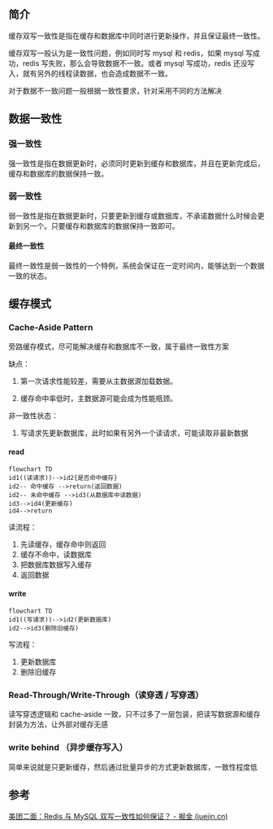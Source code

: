 ## 简介

缓存双写一致性是指在缓存和数据库中同时进行更新操作，并且保证最终一致性。

缓存双写一般认为是一致性问题，例如同时写 mysql 和 redis，如果 mysql 写成功，redis 写失败，那么会导致数据不一致。或者 mysql
写成功，redis 还没写入，就有另外的线程读数据，也会造成数据不一致。

对于数据不一致问题一般根据一致性要求，针对采用不同的方法解决

## 数据一致性

### 强一致性

强一致性是指在数据更新时，必须同时更新到缓存和数据库，并且在更新完成后，缓存和数据库的数据保持一致。

### 弱一致性

弱一致性是指在数据更新时，只要更新到缓存或数据库，不承诺数据什么时候会更新到另一个。只要缓存和数据库的数据保持一致即可。

#### 最终一致性

最终一致性是弱一致性的一个特例，系统会保证在一定时间内，能够达到一个数据一致的状态。

## 缓存模式

### Cache-Aside Pattern

旁路缓存模式，尽可能解决缓存和数据库不一致，属于最终一致性方案

缺点：

1. 第一次请求性能较差，需要从主数据源加载数据。

2. 缓存命中率低时，主数据源可能会成为性能瓶颈。

非一致性状态：

1. 写请求先更新数据库，此时如果有另外一个读请求，可能读取非最新数据

#### read

```mermaid
flowchart TD
id1((读请求))-->id2{是否命中缓存}
id2-- 命中缓存 -->return(返回数据)
id2-- 未命中缓存 -->id3(从数据库中读数据)
id3-->id4(更新缓存)
id4-->return
```

读流程：

1. 先读缓存，缓存命中则返回
2. 缓存不命中，读数据库
3. 把数据库数据写入缓存
4. 返回数据

#### write

```mermaid
flowchart TD
id1((写请求))-->id2(更新数据库)
id2-->id3(删除旧缓存)
```

写流程：

1. 更新数据库
2. 删除旧缓存

### Read-Through/Write-Through（读穿透 / 写穿透）

读写穿透逻辑和 cache-aside 一致，只不过多了一层包装，把读写数据源和缓存封装为方法，让外部对缓存无感

### write behind （异步缓存写入）

简单来说就是只更新缓存，然后通过批量异步的方式更新数据库，一致性程度低

## 参考

[美团二面：Redis 与 MySQL 双写一致性如何保证？ - 掘金 (juejin.cn)](https://juejin.cn/post/6964531365643550751)
